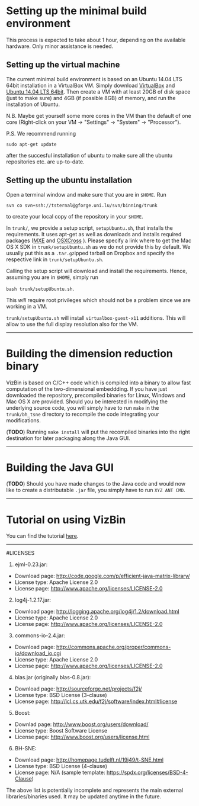 # Setting up the minimal build environment
This process is expected to take about 1 hour, depending on the available hardware. Only minor assistance is needed.

## Setting up the virtual machine
The current minimal build environment is based on an Ubuntu 14.04 LTS 64bit installation in a VirtualBox VM.
Simply download [VirtualBox](https://www.virtualbox.org/) and [Ubuntu 14.04 LTS 64bit](http://releases.ubuntu.com/14.04/ubuntu-14.04-desktop-amd64.iso).
Then create a VM with at least 20GB of disk space (just to make sure) and 4GB (if possible 8GB) of memory, and run the installation of Ubuntu.

N.B. Maybe get yourself some more cores in the VM than the default of one core (Right-click on your VM -> "Settings" -> "System" -> "Processor").

P.S. We recommend running

```sudo apt-get update```

after the succesful installation of ubuntu to make sure all the ubuntu repositories etc. are up-to-date. 

## Setting up the ubuntu installation
Open a terminal window and make sure that you are in `$HOME`. Run

```svn co svn+ssh://tsternal@gforge.uni.lu/svn/binning/trunk```

to create your local copy of the repository in your `$HOME`.

In `trunk/`, we provide a setup script, `setupUbuntu.sh`, that installs the requirements. It uses apt-get as well as downloads and installs required packages ([MXE](http://mxe.cc/) and [OSXCross](https://github.com/tpoechtrager/osxcross) ).
Please specify a link where to get the Mac OS X SDK in `trunk/setupUbuntu.sh` as we do not provide this by default. We usually put this as a `.tar.gz`ipped tarball on Dropbox and specify the respective link in `trunk/setupUbuntu.sh`.

Calling the setup script will download and install the requirements. Hence, assuming you are in `$HOME`, simply run

```bash trunk/setupUbuntu.sh```.

This _will_ require root privileges which should not be a problem since we are working in a VM.

`trunk/setupUbuntu.sh` will install `virtualbox-guest-x11` additions. This will allow to use the full display resolution also for the VM.

---

# Building the dimension reduction binary
VizBin is based on C/C++ code which is compiled into a binary to allow fast computation of the two-dimensional embeddding.
If you have just downloaded the repository, precompiled binaries for Linux, Windows and Mac OS X are provided.
Should you be interested in modifying the underlying source code, you will simply have to run `make` in the `trunk/bh_tsne` directory to recompile the code integrating your modifications.

(**TODO**) Running `make install` will put the recompiled binaries into the right destination for later packaging along the Java GUI.

---

# Building the Java GUI
(**TODO**) Should you have made changes to the Java code and would now like to create a distributable `.jar` file, you simply have to run `XYZ ANT CMD`.

---
# Tutorial on using VizBin
You can find the tutorial [here](doc/tutorial/tutorial.md).

---

#LICENSES

1. ejml-0.23.jar:
 - Download page: http://code.google.com/p/efficient-java-matrix-library/
 - License type: Apache License 2.0
 - License page: http://www.apache.org/licenses/LICENSE-2.0

2. log4j-1.2.17.jar: 
 - Download page: http://logging.apache.org/log4j/1.2/download.html
 - License type: Apache License 2.0
 - License page: http://www.apache.org/licenses/LICENSE-2.0

3. commons-io-2.4.jar:
 - Download page: http://commons.apache.org/proper/commons-io/download_io.cgi
 - License type: Apache License 2.0
 - License page: http://www.apache.org/licenses/LICENSE-2.0

4. blas.jar (originally blas-0.8.jar):
 - Download page: http://sourceforge.net/projects/f2j/
 - License type: BSD License (3-clause)
 - License page: http://icl.cs.utk.edu/f2j/software/index.html#license

5. Boost:
 - Downlad page: http://www.boost.org/users/download/
 - License type: Boost Software License
 - License page: http://www.boost.org/users/license.html

6. BH-SNE:
 - Download page: http://homepage.tudelft.nl/19j49/t-SNE.html
 - License type: BSD License (4-clause)
 - License page: N/A (sample template: https://spdx.org/licenses/BSD-4-Clause)

The above list is potentially incomplete and represents the main external libraries/binaries used. It may be updated anytime in the future.
